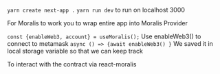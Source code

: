`yarn create next-app .`
`yarn run dev` to run on localhost 3000

For Moralis to work you to wrap entire app into Moralis Provider

`const {enableWeb3, account} = useMoralis();` Use enableWeb3() to connect to metamask `async () => {await enableWeb3() }`
We saved it in local storage variable so that we can keep track 

To interact with the contract via react-moralis

